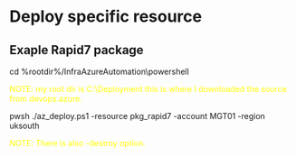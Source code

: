 # Deploy specific resource

## Exaple Rapid7 package

cd %rootdir%/InfraAzureAutomation\powershell

<span style="color:yellow"> NOTE: my root dir is C:\Deployment this is where I downloaded the source from devops.azure. </span>

pwsh ./az_deploy.ps1 -resource pkg_rapid7 -account MGT01 -region uksouth


<span style="color:yellow"> NOTE: There is also -destroy option. </span>